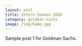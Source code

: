 ```yaml
---
layout: post
title: Intern Season 2020
category: goldman-sachs
image: /img/home.jpg
---
```


Sample post 1 for Goldman Sachs.